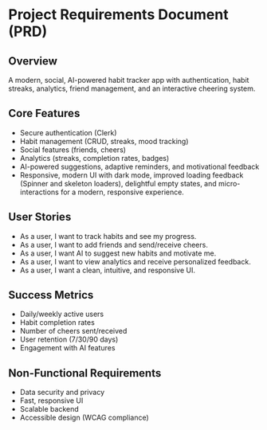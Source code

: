 # Project Requirements Document (PRD)

## Overview

A modern, social, AI-powered habit tracker app with authentication, habit streaks, analytics, friend management, and an interactive cheering system.

## Core Features

- Secure authentication (Clerk)
- Habit management (CRUD, streaks, mood tracking)
- Social features (friends, cheers)
- Analytics (streaks, completion rates, badges)
- AI-powered suggestions, adaptive reminders, and motivational feedback
- Responsive, modern UI with dark mode, improved loading feedback (Spinner and skeleton loaders), delightful empty states, and micro-interactions for a modern, responsive experience.

## User Stories

- As a user, I want to track habits and see my progress.
- As a user, I want to add friends and send/receive cheers.
- As a user, I want AI to suggest new habits and motivate me.
- As a user, I want to view analytics and receive personalized feedback.
- As a user, I want a clean, intuitive, and responsive UI.

## Success Metrics

- Daily/weekly active users
- Habit completion rates
- Number of cheers sent/received
- User retention (7/30/90 days)
- Engagement with AI features

## Non-Functional Requirements

- Data security and privacy
- Fast, responsive UI
- Scalable backend
- Accessible design (WCAG compliance)
